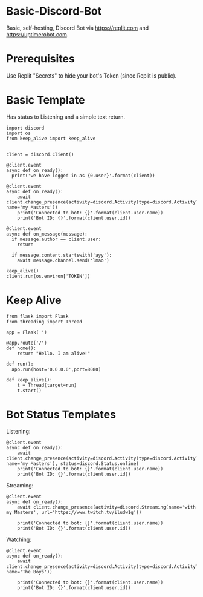 # Basic-Discord-Bot
Basic, self-hosting, Discord Bot via https://replit.com and https://uptimerobot.com.

# Prerequisites
Use Replit "Secrets" to hide your bot's Token (since Replit is public).

# Basic Template
Has status to Listening and a simple text return.

```
import discord
import os
from keep_alive import keep_alive


client = discord.Client()

@client.event
async def on_ready():
  print('we have logged in as {0.user}'.format(client))

@client.event
async def on_ready():
    await client.change_presence(activity=discord.Activity(type=discord.ActivityType.listening, name='my Masters'))
    print('Connected to bot: {}'.format(client.user.name))
    print('Bot ID: {}'.format(client.user.id))

@client.event
async def on_message(message):
  if message.author == client.user:
    return

  if message.content.startswith('ayy'):
    await message.channel.send('lmao')

keep_alive()
client.run(os.environ['TOKEN']) 
```
# Keep Alive
```
from flask import Flask
from threading import Thread

app = Flask('')

@app.route('/')
def home():
    return "Hello. I am alive!"

def run():
  app.run(host='0.0.0.0',port=8080)

def keep_alive():
    t = Thread(target=run)
    t.start()
```
# Bot Status Templates
Listening: 

```
@client.event
async def on_ready():
    await client.change_presence(activity=discord.Activity(type=discord.ActivityType.listening, name='my Masters'), status=discord.Status.online)
    print('Connected to bot: {}'.format(client.user.name))
    print('Bot ID: {}'.format(client.user.id))
```

Streaming:
```
@client.event
async def on_ready():
    await client.change_presence(activity=discord.Streaming(name='with my Masters', url='https://www.twitch.tv/iludw1g'))
    
    print('Connected to bot: {}'.format(client.user.name))
    print('Bot ID: {}'.format(client.user.id))
```
Watching:
```
@client.event
async def on_ready():
    await client.change_presence(activity=discord.Activity(type=discord.ActivityType.watching, name='The Boys'))
    
    print('Connected to bot: {}'.format(client.user.name))
    print('Bot ID: {}'.format(client.user.id))
```
